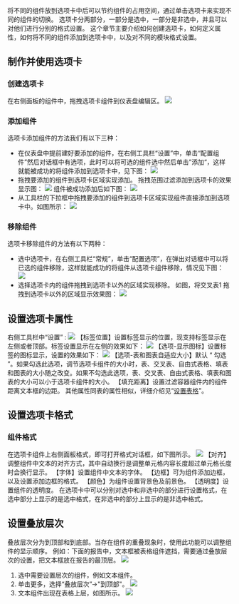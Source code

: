 将不同的组件放到选项卡中后可以节约组件的占用空间，通过单击选项卡来实现不同的组件的切换。
选项卡分两部分，一部分是选中，一部分是非选中，并且可以对他们进行分别的格式设置。
这个章节主要介绍如何创建选项卡，如何定义属性，如何将不同的组件添加到选项卡中，以及对不同的模块格式设置。

## 制作并使用选项卡
### 创建选项卡
在右侧面板的组件中，拖拽选项卡组件到仪表盘编辑区。
![](https://main.qcloudimg.com/raw/de1e5e6889ae3efbaf0cdf04f5dd2bcb.png)

### 添加组件
选项卡添加组件的方法我们有以下三种：
- 在仪表盘中提前建好要添加的组件，在右侧工具栏“设置”中，单击“配置组件”然后对话框中有选项，此时可以将可选的组件选中然后单击”添加“，这样就能被成功的将组件添加到选项卡中，见下图：
![](https://main.qcloudimg.com/raw/8ecf6d1e35a35106273261dd689d4ea0.png)
- 拖拽要添加的组件到选项卡区域实现添加。
拖拽范围过滤添加到选项卡的效果显示图：
![](https://main.qcloudimg.com/raw/b7f65113976a962227db15ab241c46c3.png)
组件被成功添加后如下图：
![](https://main.qcloudimg.com/raw/dc35bc6826662a8a861d4f7786168dc8.png)
- 从工具栏的下拉框中拖拽要添加的组件到选项卡区域实现组件直接添加到选项卡中。如图所示：
![](https://main.qcloudimg.com/raw/595bdc12fc71e50ab36a2a2f6eb70008.png)

### 移除组件
选项卡移除组件的方法有以下两种：
- 选中选项卡，在右侧工具栏“常规”，单击“配置选项”，在弹出对话框中可以将已选的组件移除，这样就能成功的将组件从选项卡组件移除，情况见下图：
![](https://main.qcloudimg.com/raw/92377540f62060113e320f18ac885c16.png)
- 选择选项卡内的组件拖拽到选项卡以外的区域实现移除。
如图，将交叉表1 拖拽到选项卡以外的区域显示效果图：
![](https://main.qcloudimg.com/raw/6fce90fb5619f080389f0abd480c4569.png)

## 设置选项卡属性
右侧工具栏中“设置” :
![](https://main.qcloudimg.com/raw/933faa9c770badb2c470bf6b66cdac66.png)
【标签位置】设置标签显示的位置，现支持标签显示在左侧或者顶部。标签设置显示在左侧的效果如下：
![](https://main.qcloudimg.com/raw/024e19678dacd3f831eab4fc92878060.png)
【选项-显示图标】设置标签的图标显示，设置的效果如下：
![](https://main.qcloudimg.com/raw/520896f0d8c1e822730316567eb464b8.png)
【选项-表和图表自适应大小】默认 “ 勾选 ”。如果勾选此选项，调节选项卡组件的大小时，表、交叉表、自由式表格、填表和图表的大小随之改变。如果不勾选此选项，表、交叉表、自由式表格、填表和图表的大小可以小于选项卡组件的大小。
【填充距离】设置过滤容器组件内的组件距离文本框的边距。
其他属性同表的属性相似，详细介绍见“[设置表格]()”。

## 设置选项卡格式
### 组件格式
在选项卡组件上右侧面板格式，即可打开格式对话框，如下图所示。
![](https://main.qcloudimg.com/raw/05fed5ee5ea371fe704c2aaf0dfe30eb.png)
【对齐】调整组件中文本的对齐方式，其中自动换行是调整单元格内容长度超过单元格长度时会换行显示。
【字体】设置组件中文本的字体。
【边框】可为组件添加边框，以及设置添加边框的格式。
【颜色】为组件设置背景色及前景色。
【透明度】设置组件的透明度。
在选项卡中可以分别对选中和非选中的部分进行设置格式，在选中部分上显示的是选中格式，在非选中的部分上显示的是非选中格式。


## 设置叠放层次
叠放层次分为到顶部和到底部。当存在组件的重叠现象时，使用此功能可以调整组件的显示顺序。
例如：下面的报告中，文本框被表格组件遮挡，需要通过叠放层次的设置，把文本框放在报告的最顶层。
![](https://main.qcloudimg.com/raw/e785b2c6ed06d174a562e331ee880331.png)
1. 选中需要设置层次的组件，例如文本组件。
2. 单击更多，选择“叠放层次”->"到顶部"。
![](https://main.qcloudimg.com/raw/2a0506c4a98ffb3249ad7400c62f06bd.png)
3. 文本组件出现在表格上层，如图所示。
![](https://main.qcloudimg.com/raw/f2ad23f3849911cd157b00ba6d39f6ae.png)














